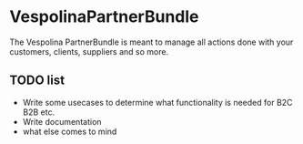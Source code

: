 VespolinaPartnerBundle
======================

The Vespolina PartnerBundle is meant to manage all actions done with your customers, clients, suppliers and so more.


TODO list
-------------------------

* Write some usecases to determine what functionality is needed for B2C B2B etc.
* Write documentation
* what else comes to mind